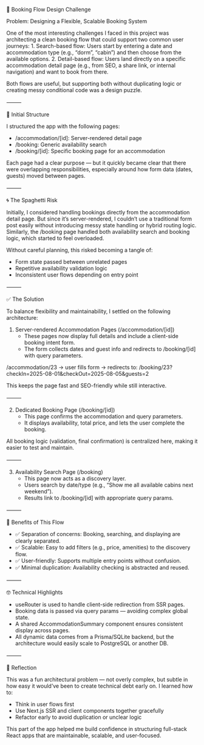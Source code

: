 🧭 Booking Flow Design Challenge

Problem: Designing a Flexible, Scalable Booking System

One of the most interesting challenges I faced in this project was architecting a clean booking flow that could support two common user journeys: 1. Search-based flow:
Users start by entering a date and accommodation type (e.g., “dorm”, “cabin”) and then choose from the available options. 2. Detail-based flow:
Users land directly on a specific accommodation detail page (e.g., from SEO, a share link, or internal navigation) and want to book from there.

Both flows are useful, but supporting both without duplicating logic or creating messy conditional code was a design puzzle.

⸻

🧱 Initial Structure

I structured the app with the following pages:

- /accommodation/[id]: Server-rendered detail page
- /booking: Generic availability search
- /booking/[id]: Specific booking page for an accommodation

Each page had a clear purpose — but it quickly became clear that there were overlapping responsibilities, especially around how form data (dates, guests) moved between pages.

⸻

🌀 The Spaghetti Risk

Initially, I considered handling bookings directly from the accommodation detail page. But since it’s server-rendered, I couldn’t use a traditional form post easily without introducing messy state handling or hybrid routing logic. Similarly, the /booking page handled both availability search and booking logic, which started to feel overloaded.

Without careful planning, this risked becoming a tangle of:

- Form state passed between unrelated pages
- Repetitive availability validation logic
- Inconsistent user flows depending on entry point

⸻

✅ The Solution

To balance flexibility and maintainability, I settled on the following architecture:

1. Server-rendered Accommodation Pages (/accommodation/[id])
   - These pages now display full details and include a client-side booking intent form.
   - The form collects dates and guest info and redirects to /booking/[id] with query parameters.

/accommodation/23 → user fills form → redirects to:
/booking/23?checkIn=2025-08-01&checkOut=2025-08-05&guests=2

This keeps the page fast and SEO-friendly while still interactive.

⸻

2. Dedicated Booking Page (/booking/[id])
   - This page confirms the accommodation and query parameters.
   - It displays availability, total price, and lets the user complete the booking.

All booking logic (validation, final confirmation) is centralized here, making it easier to test and maintain.

⸻

3. Availability Search Page (/booking)
   - This page now acts as a discovery layer.
   - Users search by date/type (e.g., “Show me all available cabins next weekend”).
   - Results link to /booking/[id] with appropriate query params.

⸻

📐 Benefits of This Flow

- ✅ Separation of concerns: Booking, searching, and displaying are clearly separated.
- ✅ Scalable: Easy to add filters (e.g., price, amenities) to the discovery flow.
- ✅ User-friendly: Supports multiple entry points without confusion.
- ✅ Minimal duplication: Availability checking is abstracted and reused.

⸻

🤓 Technical Highlights

- useRouter is used to handle client-side redirection from SSR pages.
- Booking data is passed via query params — avoiding complex global state.
- A shared AccommodationSummary component ensures consistent display across pages.
- All dynamic data comes from a Prisma/SQLite backend, but the architecture would easily scale to PostgreSQL or another DB.

⸻

🚀 Reflection

This was a fun architectural problem — not overly complex, but subtle in how easy it would’ve been to create technical debt early on. I learned how to:

- Think in user flows first
- Use Next.js SSR and client components together gracefully
- Refactor early to avoid duplication or unclear logic

This part of the app helped me build confidence in structuring full-stack React apps that are maintainable, scalable, and user-focused.
